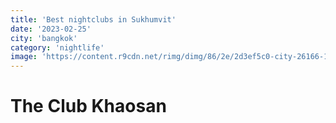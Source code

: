 ```yaml
---
title: 'Best nightclubs in Sukhumvit'
date: '2023-02-25'
city: 'bangkok'
category: 'nightlife'
image: 'https://content.r9cdn.net/rimg/dimg/86/2e/2d3ef5c0-city-26166-153e6c3d8ab.jpg?width=1200&height=630&xhint=1513&yhint=1022&crop=true'
---
```


# The Club Khaosan

